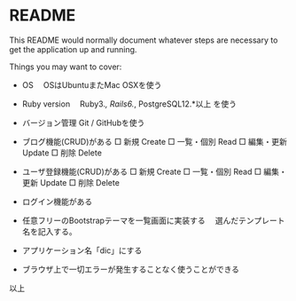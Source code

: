 # README

This README would normally document whatever steps are necessary to get the
application up and running.

Things you may want to cover:

* OS
　OSはUbuntuまたMac OSXを使う

* Ruby version
　Ruby3.*, Rails6.*, PostgreSQL12.*以上 を使う

* バージョン管理
  Git / GitHubを使う

* ブログ機能(CRUD)がある
  □ 新規 Create
  □ 一覧・個別 Read
  □ 編集・更新 Update 
  □ 削除 Delete

* ユーザ登録機能(CRUD)がある
  □ 新規 Create
  □ 一覧・個別 Read
  □ 編集・更新 Update 
  □ 削除 Delete

* ログイン機能がある

* 任意フリーのBootstrapテーマを一覧画面に実装する
　選んだテンプレート名を記入する。

* アプリケーション名「dic」にする

* ブラウザ上で一切エラーが発生することなく使うことができる

以上
